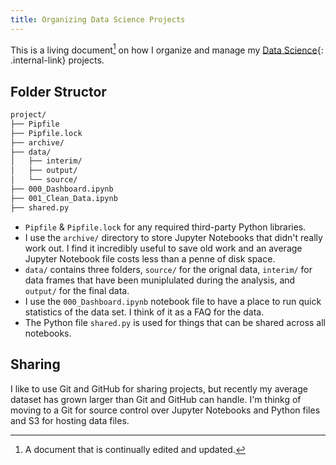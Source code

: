 ```yaml
---
title: Organizing Data Science Projects
---
```


This is a living document[^1] on how I organize and manage my [Data Science](./index){: .internal-link} projects.

[^1]:  A document that is continually edited and updated.

## Folder Structor

```bash
project/
├── Pipfile
├── Pipfile.lock
├── archive/
├── data/
│   ├── interim/
│   ├── output/
│   └── source/
├── 000_Dashboard.ipynb
├── 001_Clean_Data.ipynb
├── shared.py
```

-   `Pipfile` & `Pipfile.lock` for any required third-party Python libraries.
-   I use the `archive/` directory to store Jupyter Notebooks that didn't really work out. I find it incredibly useful to save old work and an average Jupyter Notebook file costs less than a penne of disk space.
-   `data/` contains three folders, `source/` for the orignal data, `interim/` for data frames that have been muniplulated during the analysis, and `output/` for the final data.
-   I use the `000_Dashboard.ipynb` notebook file to have a place to run quick statistics of the data set. I think of it as a FAQ for the data.
-   The Python file `shared.py` is used for things that can be shared across all notebooks.

## Sharing

I like to use Git and GitHub for sharing projects, but recently my average dataset has grown larger than Git and GitHub can handle. I'm thinkg of moving to a Git for source control over Jupyter Notebooks and Python files and S3 for hosting data files.
